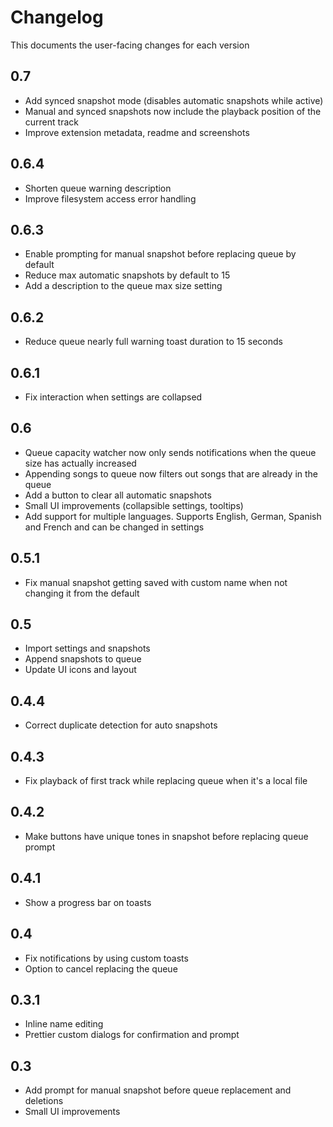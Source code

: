# Changelog

This documents the user-facing changes for each version

## 0.7

- Add synced snapshot mode (disables automatic snapshots while active)
- Manual and synced snapshots now include the playback position of the current track
- Improve extension metadata, readme and screenshots

## 0.6.4

- Shorten queue warning description
- Improve filesystem access error handling

## 0.6.3

- Enable prompting for manual snapshot before replacing queue by default
- Reduce max automatic snapshots by default to 15
- Add a description to the queue max size setting

## 0.6.2

- Reduce queue nearly full warning toast duration to 15 seconds

## 0.6.1

- Fix interaction when settings are collapsed

## 0.6

- Queue capacity watcher now only sends notifications when the queue size has actually increased
- Appending songs to queue now filters out songs that are already in the queue
- Add a button to clear all automatic snapshots
- Small UI improvements (collapsible settings, tooltips)
- Add support for multiple languages. Supports English, German, Spanish and French and can be changed in settings

## 0.5.1

- Fix manual snapshot getting saved with custom name when not changing it from the default

## 0.5

- Import settings and snapshots
- Append snapshots to queue
- Update UI icons and layout

## 0.4.4

- Correct duplicate detection for auto snapshots

## 0.4.3

- Fix playback of first track while replacing queue when it's a local file

## 0.4.2

- Make buttons have unique tones in snapshot before replacing queue prompt

## 0.4.1

- Show a progress bar on toasts

## 0.4

- Fix notifications by using custom toasts
- Option to cancel replacing the queue

## 0.3.1

- Inline name editing
- Prettier custom dialogs for confirmation and prompt

## 0.3

- Add prompt for manual snapshot before queue replacement and deletions
- Small UI improvements
